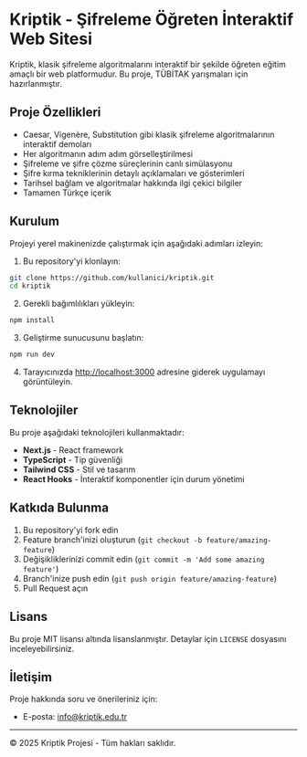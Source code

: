 # Kriptik - Şifreleme Öğreten İnteraktif Web Sitesi

Kriptik, klasik şifreleme algoritmalarını interaktif bir şekilde öğreten eğitim amaçlı bir web platformudur. Bu proje, TÜBİTAK yarışmaları için hazırlanmıştır.

## Proje Özellikleri

- Caesar, Vigenère, Substitution gibi klasik şifreleme algoritmalarının interaktif demoları
- Her algoritmanın adım adım görselleştirilmesi
- Şifreleme ve şifre çözme süreçlerinin canlı simülasyonu
- Şifre kırma tekniklerinin detaylı açıklamaları ve gösterimleri
- Tarihsel bağlam ve algoritmalar hakkında ilgi çekici bilgiler
- Tamamen Türkçe içerik

## Kurulum

Projeyi yerel makinenizde çalıştırmak için aşağıdaki adımları izleyin:

1. Bu repository'yi klonlayın:

```bash
git clone https://github.com/kullanici/kriptik.git
cd kriptik
```

2. Gerekli bağımlılıkları yükleyin:

```bash
npm install
```

3. Geliştirme sunucusunu başlatın:

```bash
npm run dev
```

4. Tarayıcınızda [http://localhost:3000](http://localhost:3000) adresine giderek uygulamayı görüntüleyin.

## Teknolojiler

Bu proje aşağıdaki teknolojileri kullanmaktadır:

- **Next.js** - React framework
- **TypeScript** - Tip güvenliği
- **Tailwind CSS** - Stil ve tasarım
- **React Hooks** - İnteraktif komponentler için durum yönetimi

## Katkıda Bulunma

1. Bu repository'yi fork edin
2. Feature branch'inizi oluşturun (`git checkout -b feature/amazing-feature`)
3. Değişikliklerinizi commit edin (`git commit -m 'Add some amazing feature'`)
4. Branch'inize push edin (`git push origin feature/amazing-feature`)
5. Pull Request açın

## Lisans

Bu proje MIT lisansı altında lisanslanmıştır. Detaylar için `LICENSE` dosyasını inceleyebilirsiniz.

## İletişim

Proje hakkında soru ve önerileriniz için:

- E-posta: [info@kriptik.edu.tr](mailto:info@kriptik.edu.tr)

---

© 2025 Kriptik Projesi - Tüm hakları saklıdır.
